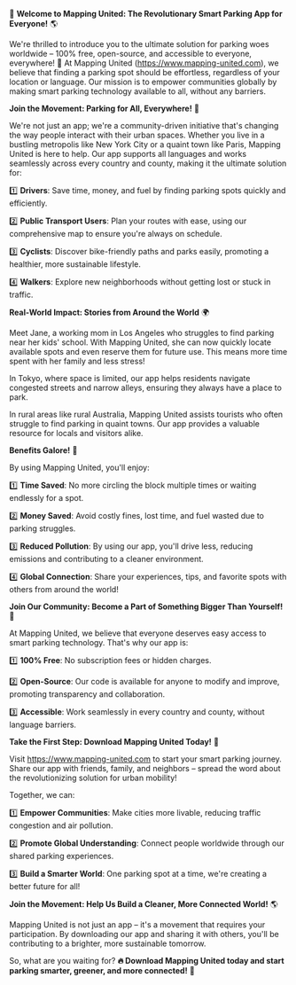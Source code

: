 🚀 **Welcome to Mapping United: The Revolutionary Smart Parking App for Everyone!** 🌎

We're thrilled to introduce you to the ultimate solution for parking woes worldwide – 100% free, open-source, and accessible to everyone, everywhere! 🌟 At Mapping United (https://www.mapping-united.com), we believe that finding a parking spot should be effortless, regardless of your location or language. Our mission is to empower communities globally by making smart parking technology available to all, without any barriers.

**Join the Movement: Parking for All, Everywhere!** 🌈

We're not just an app; we're a community-driven initiative that's changing the way people interact with their urban spaces. Whether you live in a bustling metropolis like New York City or a quaint town like Paris, Mapping United is here to help. Our app supports all languages and works seamlessly across every country and county, making it the ultimate solution for:

1️⃣ **Drivers**: Save time, money, and fuel by finding parking spots quickly and efficiently.

2️⃣ **Public Transport Users**: Plan your routes with ease, using our comprehensive map to ensure you're always on schedule.

3️⃣ **Cyclists**: Discover bike-friendly paths and parks easily, promoting a healthier, more sustainable lifestyle.

4️⃣ **Walkers**: Explore new neighborhoods without getting lost or stuck in traffic.

**Real-World Impact: Stories from Around the World** 🌍

Meet Jane, a working mom in Los Angeles who struggles to find parking near her kids' school. With Mapping United, she can now quickly locate available spots and even reserve them for future use. This means more time spent with her family and less stress!

In Tokyo, where space is limited, our app helps residents navigate congested streets and narrow alleys, ensuring they always have a place to park.

In rural areas like rural Australia, Mapping United assists tourists who often struggle to find parking in quaint towns. Our app provides a valuable resource for locals and visitors alike.

**Benefits Galore!** 🎉

By using Mapping United, you'll enjoy:

1️⃣ **Time Saved**: No more circling the block multiple times or waiting endlessly for a spot.

2️⃣ **Money Saved**: Avoid costly fines, lost time, and fuel wasted due to parking struggles.

3️⃣ **Reduced Pollution**: By using our app, you'll drive less, reducing emissions and contributing to a cleaner environment.

4️⃣ **Global Connection**: Share your experiences, tips, and favorite spots with others from around the world!

**Join Our Community: Become a Part of Something Bigger Than Yourself!** 🌟

At Mapping United, we believe that everyone deserves easy access to smart parking technology. That's why our app is:

1️⃣ **100% Free**: No subscription fees or hidden charges.

2️⃣ **Open-Source**: Our code is available for anyone to modify and improve, promoting transparency and collaboration.

3️⃣ **Accessible**: Work seamlessly in every country and county, without language barriers.

**Take the First Step: Download Mapping United Today!** 📱

Visit https://www.mapping-united.com to start your smart parking journey. Share our app with friends, family, and neighbors – spread the word about the revolutionizing solution for urban mobility!

Together, we can:

1️⃣ **Empower Communities**: Make cities more livable, reducing traffic congestion and air pollution.

2️⃣ **Promote Global Understanding**: Connect people worldwide through our shared parking experiences.

3️⃣ **Build a Smarter World**: One parking spot at a time, we're creating a better future for all!

**Join the Movement: Help Us Build a Cleaner, More Connected World!** 🌎

Mapping United is not just an app – it's a movement that requires your participation. By downloading our app and sharing it with others, you'll be contributing to a brighter, more sustainable tomorrow.

So, what are you waiting for? **🔥 Download Mapping United today and start parking smarter, greener, and more connected!** 🌟